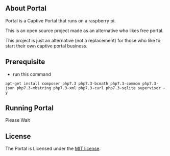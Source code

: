 ## About Portal

Portal is a Captive Portal that runs on a raspberry pi.

This is an open source project made as an alternative who likes free portal.

This project is just an alternative (not a replacement) for those who like to start their own captive portal business.
## Prerequisite

- run this command
```
apt-get install composer php7.3 php7.3-bcmath php7.3-common php7.3-json php7.3-mbstring php7.3-xml php7.3-curl php7.3-sqlite supervisor -y
```

## Running Portal
Please Wait

## License

The Portal is Licensed under the [MIT license](https://opensource.org/licenses/MIT).
